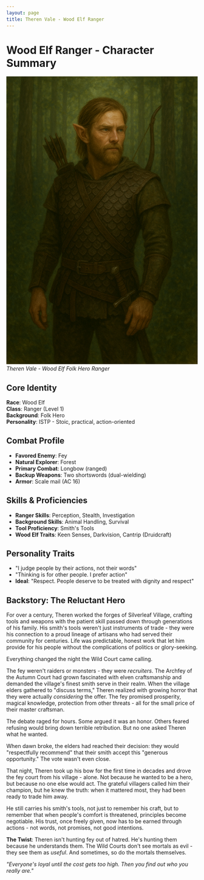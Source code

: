 ```yaml
---
layout: page
title: Theren Vale - Wood Elf Ranger
---
```


# Wood Elf Ranger - Character Summary

![Theren Vale Avatar](ranger-folk-hero-wood-elf.png)
*Theren Vale - Wood Elf Folk Hero Ranger*

## Core Identity
**Race**: Wood Elf  
**Class**: Ranger (Level 1)  
**Background**: Folk Hero  
**Personality**: ISTP - Stoic, practical, action-oriented  

## Combat Profile
- **Favored Enemy**: Fey
- **Natural Explorer**: Forest
- **Primary Combat**: Longbow (ranged)
- **Backup Weapons**: Two shortswords (dual-wielding)
- **Armor**: Scale mail (AC 16)

## Skills & Proficiencies
- **Ranger Skills**: Perception, Stealth, Investigation
- **Background Skills**: Animal Handling, Survival  
- **Tool Proficiency**: Smith's Tools
- **Wood Elf Traits**: Keen Senses, Darkvision, Cantrip (Druidcraft)

## Personality Traits
- "I judge people by their actions, not their words"
- "Thinking is for other people. I prefer action"
- **Ideal**: "Respect. People deserve to be treated with dignity and respect"

## Backstory: The Reluctant Hero

For over a century, Theren worked the forges of Silverleaf Village, crafting tools and weapons with the patient skill passed down through generations of his family. His smith's tools weren't just instruments of trade - they were his connection to a proud lineage of artisans who had served their community for centuries. Life was predictable, honest work that let him provide for his people without the complications of politics or glory-seeking.

Everything changed the night the Wild Court came calling.

The fey weren't raiders or monsters - they were *recruiters*. The Archfey of the Autumn Court had grown fascinated with elven craftsmanship and demanded the village's finest smith serve in their realm. When the village elders gathered to "discuss terms," Theren realized with growing horror that they were actually *considering* the offer. The fey promised prosperity, magical knowledge, protection from other threats - all for the small price of their master craftsman.

The debate raged for hours. Some argued it was an honor. Others feared refusing would bring down terrible retribution. But no one asked Theren what he wanted.

When dawn broke, the elders had reached their decision: they would "respectfully recommend" that their smith accept this "generous opportunity." The vote wasn't even close.

That night, Theren took up his bow for the first time in decades and drove the fey court from his village - alone. Not because he wanted to be a hero, but because no one else would act. The grateful villagers called him their champion, but he knew the truth: when it mattered most, they had been ready to trade him away.

He still carries his smith's tools, not just to remember his craft, but to remember that when people's comfort is threatened, principles become negotiable. His trust, once freely given, now has to be earned through actions - not words, not promises, not good intentions.

**The Twist**: Theren isn't hunting fey out of hatred. He's hunting them because he understands them. The Wild Courts don't see mortals as evil - they see them as *useful*. And sometimes, so do the mortals themselves.

*"Everyone's loyal until the cost gets too high. Then you find out who you really are."*